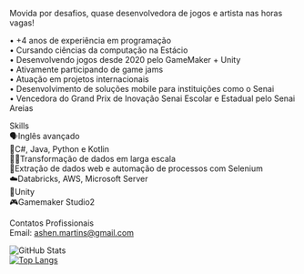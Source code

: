 Movida por desafios, quase desenvolvedora de jogos e artista nas horas vagas!  

• +4 anos de experiência em programação  
• Cursando ciências da computação na Estácio   
• Desenvolvendo jogos desde 2020 pelo GameMaker + Unity  
• Ativamente participando de game jams  
• Atuação em projetos internacionais  
• Desenvolvimento de soluções mobile para instituições como o Senai  
• Vencedora do Grand Prix de Inovação Senai Escolar e Estadual pelo Senai Areias  

Skills  
🗣️Inglês avançado  
🥶C#, Java, Python e Kotlin  
😶‍🌫️Transformação de dados em larga escala  
🐉Extração de dados web e automação de processos com Selenium  
☁️Databricks, AWS, Microsoft Server  
🧊Unity   
🎮Gamemaker Studio2  

Contatos Profissionais  
Email: ashen.martins@gmail.com  

![GitHub Stats](https://github-readme-stats.vercel.app/api?username=ashcrysis&theme=tokyonight)  
[![Top Langs](https://github-readme-stats.vercel.app/api/top-langs/?username=ashcrysis&layout=pie)](https://github.com/anuraghazra/github-readme-stats)

